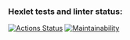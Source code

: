 ### Hexlet tests and linter status:
[![Actions Status](https://github.com/makskuzmin/frontend-project-44/workflows/hexlet-check/badge.svg)](https://github.com/makskuzmin/frontend-project-44/actions)
[![Maintainability](https://api.codeclimate.com/v1/badges/0537f0efc1afb9357022/maintainability)](https://codeclimate.com/github/makskuzmin/frontend-project-44/maintainability)